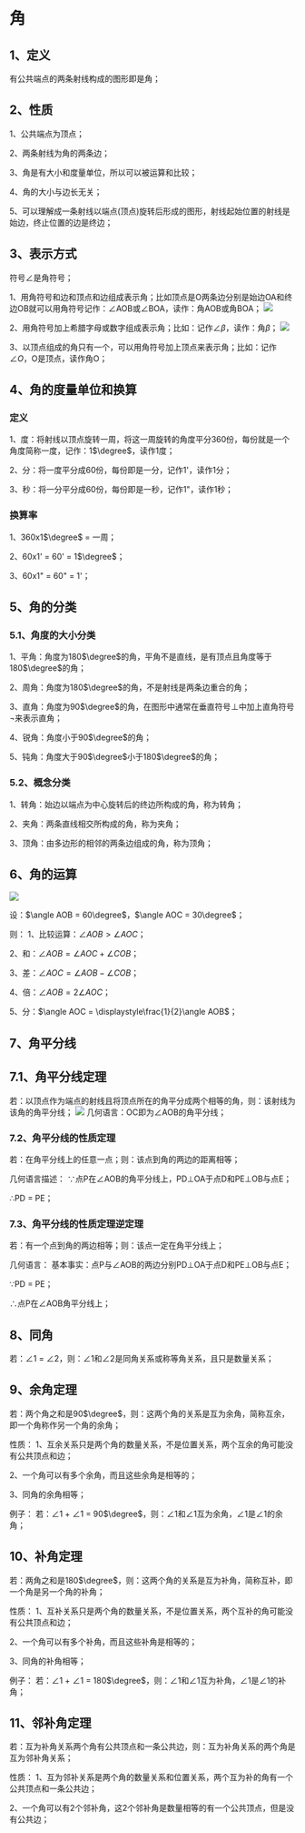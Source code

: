 # 角

## 1、定义
有公共端点的两条射线构成的图形即是角；

## 2、性质
1、公共端点为顶点；

2、两条射线为角的两条边；

3、角是有大小和度量单位，所以可以被运算和比较；

4、角的大小与边长无关；

5、可以理解成一条射线以端点(顶点)旋转后形成的图形，射线起始位置的射线是始边，终止位置的边是终边；

## 3、表示方式
符号$\angle$是角符号；

1、用角符号和边和顶点和边组成表示角；比如顶点是O两条边分别是始边OA和终边OB就可以用角符号记作：$\angle$AOB或$\angle$BOA，读作：角AOB或角BOA；
![](../images/角01.png)

2、用角符号加上希腊字母或数字组成表示角；比如：记作$\angle\beta$，读作：角$\beta$；
![](../images/角02.png)

3、以顶点组成的角只有一个，可以用角符号加上顶点来表示角；比如：记作$\angle O$，O是顶点，读作角O；

## 4、角的度量单位和换算
### 定义
1、度：将射线以顶点旋转一周，将这一周旋转的角度平分360份，每份就是一个角度简称一度，记作：1$\degree$，读作1度；

2、分：将一度平分成60份，每份即是一分，记作1'，读作1分；

3、秒：将一分平分成60份，每份即是一秒，记作1"，读作1秒；
### 换算率
1、360x1$\degree$ = 一周；

2、60x1' = 60' = 1$\degree$；

3、60x1" = 60" = 1'；

## 5、角的分类

### 5.1、角度的大小分类
1、平角：角度为180$\degree$的角，平角不是直线，是有顶点且角度等于180$\degree$的角；

2、周角：角度为180$\degree$的角，不是射线是两条边重合的角；

3、直角：角度为90$\degree$的角，在图形中通常在垂直符号$\perp$中加上直角符号$\lnot$来表示直角；

4、锐角：角度小于90$\degree$的角；

5、钝角：角度大于90$\degree$小于180$\degree$的角；

### 5.2、概念分类
1、转角：始边以端点为中心旋转后的终边所构成的角，称为转角；

2、夹角：两条直线相交所构成的角，称为夹角；

3、顶角：由多边形的相邻的两条边组成的角，称为顶角；

## 6、角的运算
![](../images/角03.png)

设：$\angle AOB = 60\degree$，$\angle AOC = 30\degree$；

则：
1、比较运算：$\angle AOB > \angle AOC$；

2、和：$\angle AOB = \angle AOC + \angle COB$；

3、差：$\angle AOC = \angle AOB - \angle COB$；

4、倍：$\angle AOB = 2\angle AOC$；

5、分：$\angle AOC = \displaystyle\frac{1}{2}\angle AOB$；

## 7、角平分线
## 7.1、角平分线定理
若：以顶点作为端点的射线且将顶点所在的角平分成两个相等的角，则：该射线为该角的角平分线；
![](../images/角03.png)
几何语言：OC即为$\angle$AOB的角平分线；

### 7.2、角平分线的性质定理
若：在角平分线上的任意一点；则：该点到角的两边的距离相等；

几何语言描述：
$\because$点P在$\angle$AOB的角平分线上，PD$\bot$OA于点D和PE$\bot$OB与点E；

$\therefore$PD = PE；

### 7.3、角平分线的性质定理逆定理
若：有一个点到角的两边相等；则：该点一定在角平分线上；

几何语言：
基本事实：点P与$\angle$AOB的两边分别PD$\bot$OA于点D和PE$\bot$OB与点E；

$\because$PD = PE；

$\therefore$点P在$\angle$AOB角平分线上；

## 8、同角
若：$\angle1$ = $\angle2$，则：$\angle1$和$\angle2$是同角关系或称等角关系，且只是数量关系；

## 9、余角定理
若：两个角之和是90$\degree$，则：这两个角的关系是互为余角，简称互余，即一个角称作另一个角的余角；

性质：
1、互余关系只是两个角的数量关系，不是位置关系，两个互余的角可能没有公共顶点和边；

2、一个角可以有多个余角，而且这些余角是相等的；

3、同角的余角相等；

例子：
若：$\angle1$ + $\angle1$ = 90$\degree$，则：$\angle1$和$\angle1$互为余角，$\angle1$是$\angle1$的余角；

## 10、补角定理
若：两角之和是180$\degree$，则：这两个角的关系是互为补角，简称互补，即一个角是另一个角的补角；

性质：
1、互补关系只是两个角的数量关系，不是位置关系，两个互补的角可能没有公共顶点和边；

2、一个角可以有多个补角，而且这些补角是相等的；

3、同角的补角相等；

例子：
若：$\angle1$ + $\angle1$ = 180$\degree$，则：$\angle1$和$\angle1$互为补角，$\angle1$是$\angle1$的补角；

## 11、邻补角定理
若：互为补角关系两个角有公共顶点和一条公共边，则：互为补角关系的两个角是互为邻补角关系；

性质：
1、互为邻补关系是两个角的数量关系和位置关系，两个互为补的角有一个公共顶点和一条公共边；

2、一个角可以有2个邻补角，这2个邻补角是数量相等的有一个公共顶点，但是没有公共边；
